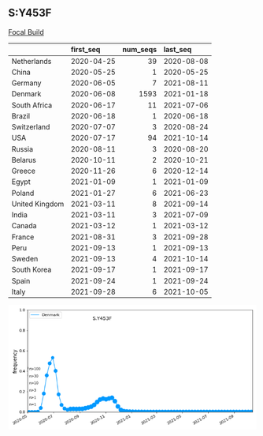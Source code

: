 

## S:Y453F
[Focal Build](https://nextstrain.org/groups/neherlab/ncov/S.Y453F?c=gt-S_453&f_region=Europe)

|                | first_seq   |   num_seqs | last_seq   |
|:---------------|:------------|-----------:|:-----------|
| Netherlands    | 2020-04-25  |         39 | 2020-08-08 |
| China          | 2020-05-25  |          1 | 2020-05-25 |
| Germany        | 2020-06-05  |          7 | 2021-08-11 |
| Denmark        | 2020-06-08  |       1593 | 2021-01-18 |
| South Africa   | 2020-06-17  |         11 | 2021-07-06 |
| Brazil         | 2020-06-18  |          1 | 2020-06-18 |
| Switzerland    | 2020-07-07  |          3 | 2020-08-24 |
| USA            | 2020-07-17  |         94 | 2021-10-14 |
| Russia         | 2020-08-11  |          3 | 2020-08-20 |
| Belarus        | 2020-10-11  |          2 | 2020-10-21 |
| Greece         | 2020-11-26  |          6 | 2020-12-14 |
| Egypt          | 2021-01-09  |          1 | 2021-01-09 |
| Poland         | 2021-01-27  |          6 | 2021-06-23 |
| United Kingdom | 2021-03-11  |          8 | 2021-09-14 |
| India          | 2021-03-11  |          3 | 2021-07-09 |
| Canada         | 2021-03-12  |          1 | 2021-03-12 |
| France         | 2021-08-31  |          3 | 2021-09-28 |
| Peru           | 2021-09-13  |          1 | 2021-09-13 |
| Sweden         | 2021-09-13  |          4 | 2021-10-14 |
| South Korea    | 2021-09-17  |          1 | 2021-09-17 |
| Spain          | 2021-09-24  |          1 | 2021-09-24 |
| Italy          | 2021-09-28  |          6 | 2021-10-05 |

![Overall trends S.Y453F](/overall_trends_figures/overall_trends_S.Y453F.png)